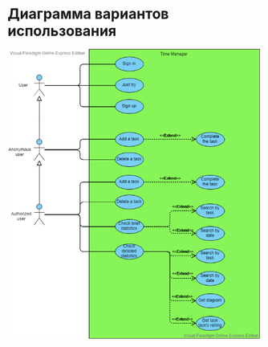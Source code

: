 # Диаграмма вариантов использования

![Диаграмма вариантов использования](../../../Illustrations/PNG/Use%20Case/UseCaseDiagram.vpd.png)